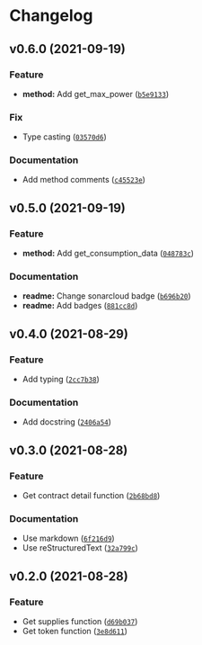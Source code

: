 # Changelog

<!--next-version-placeholder-->

## v0.6.0 (2021-09-19)
### Feature
* **method:** Add get_max_power ([`b5e9133`](https://github.com/MrMarble/datadis/commit/b5e9133ca15b918c0b355fb54a6ec1da8b07d1eb))

### Fix
* Type casting ([`03570d6`](https://github.com/MrMarble/datadis/commit/03570d6dfcda9bad215fbb2f0943ab501c70def3))

### Documentation
* Add method comments ([`c45523e`](https://github.com/MrMarble/datadis/commit/c45523e5d79f4b41a17f7b6e58691ea822d55d6e))

## v0.5.0 (2021-09-19)
### Feature
* **method:** Add get_consumption_data ([`048783c`](https://github.com/MrMarble/datadis/commit/048783ceee5e420510162c4417af80fff69fc20c))

### Documentation
* **readme:** Change sonarcloud badge ([`b696b20`](https://github.com/MrMarble/datadis/commit/b696b202b54db18d76dac936b82ae54774ca3637))
* **readme:** Add badges ([`881cc8d`](https://github.com/MrMarble/datadis/commit/881cc8df4a9d168ec40566c88ba5bc2255e5d4cb))

## v0.4.0 (2021-08-29)
### Feature
* Add typing ([`2cc7b38`](https://github.com/MrMarble/datadis/commit/2cc7b3805872cccb1f18aa2d6c74afcb0a816232))

### Documentation
* Add docstring ([`2406a54`](https://github.com/MrMarble/datadis/commit/2406a54b7c92ddc34179cdc6b47a12233d8b7a36))

## v0.3.0 (2021-08-28)
### Feature
* Get contract detail function ([`2b68bd8`](https://github.com/MrMarble/datadis/commit/2b68bd8c137aadbf121121fdd5e785a6fd3002c6))

### Documentation
* Use markdown ([`6f216d9`](https://github.com/MrMarble/datadis/commit/6f216d966c11fc5f4036d90f3f2c93ba96bec120))
* Use reStructuredText ([`32a799c`](https://github.com/MrMarble/datadis/commit/32a799c6ff54993b649391b41cd1e8fdf142ee4c))

## v0.2.0 (2021-08-28)
### Feature
* Get supplies function ([`d69b037`](https://github.com/MrMarble/datadis/commit/d69b037255f6635b15a2e667ba95e103b4cc651e))
* Get token function ([`3e8d611`](https://github.com/MrMarble/datadis/commit/3e8d611afe186470ce23780874ef391344809f19))
